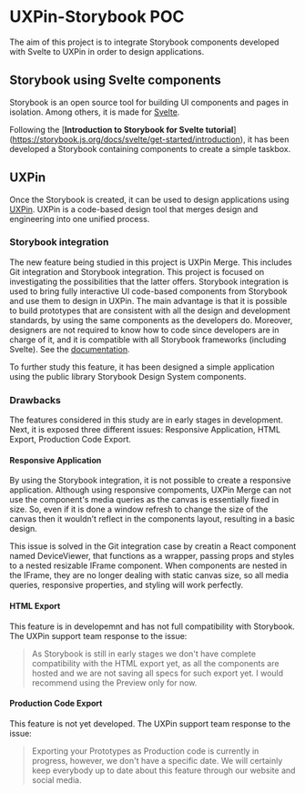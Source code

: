 # UXPin-Storybook POC

The aim of this project is to integrate Storybook components developed with Svelte to UXPin in order to design applications.

## Storybook using Svelte components
Storybook is an open source tool for building UI components and pages in isolation. Among others, it is made for [Svelte](https://svelte.dev/).

Following the [**Introduction to Storybook for Svelte tutorial**] (https://storybook.js.org/docs/svelte/get-started/introduction), it has been developed a Storybook containing components to create a simple taskbox.

## UXPin
Once the Storybook is created, it can be used to design applications using [UXPin](https://www.uxpin.com/home). UXPin is a code-based design tool that merges design and engineering into one unified process.

### Storybook integration
The new feature being studied in this project is UXPin Merge. This includes Git integration and Storybook integration. This project is focused on investigating the possibilities that the latter offers. Storybook integration is used to bring fully interactive UI code-based components from Storybook and use them to design in UXPin. The main advantage is that it is possible to build prototypes that are consistent with all the design and development standards, by using the same components as the developers do. Moreover, designers are not required to know how to code since developers are in charge of it, and it is compatible with all Storybook frameworks (including Svelte). See the [documentation](https://www.uxpin.com/docs/merge/storybook-integration/).

To further study this feature, it has been designed a simple application using the public library Storybook Design System components.

### Drawbacks
The features considered in this study are in early stages in development. Next, it is exposed three different issues: Responsive Application, HTML Export, Production Code Export.

#### Responsive Application
By using the Storybook integration, it is not possible to create a responsive application. Although using responsive compoments, UXPin Merge can not use the component's media queries as the canvas is essentially fixed in size. So, even if it is done a window refresh to change the size of the canvas then it wouldn’t reflect in the components layout, resulting in a basic design.

This issue is solved in the Git integration case by creatin a React component named DeviceViewer, that functions as a wrapper, passing props and styles to a nested resizable IFrame component. When components are nested in the IFrame, they are no longer dealing with static canvas size, so all media queries, responsive properties, and styling will work perfectly.

#### HTML Export
This feature is in developemnt and has not full compatibility with Storybook. The UXPin support team response to the issue:
> As Storybook is still in early stages we don't have complete compatibility with the HTML export yet, as all the components are hosted and we are not saving all specs for such export yet. I would recommend using the Preview only for now.

#### Production Code Export
This feature is not yet developed. The UXPin support team response to the issue:
> Exporting your Prototypes as Production code is currently in progress, however, we don't have a specific date. We will certainly keep everybody up to date about this feature through our website and social media.